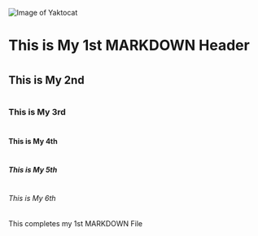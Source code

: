 ![Image of Yaktocat](https://octodex.github.com/images/yaktocat.png)

# <H1> This is My 1st MARKDOWN Header
# <H2> This is My 2nd
# <H3> This is My 3rd
# <H4> This is My 4th
# <H5> This is My 5th
# <H6> This is My 6th


This completes my 1st MARKDOWN File
